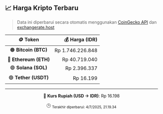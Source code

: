 

<!-- HARGA_KRIPTO -->
## 📈 Harga Kripto Terbaru

> Data ini diperbarui secara otomatis menggunakan [CoinGecko API](https://www.coingecko.com/) dan [exchangerate.host](https://exchangerate.host/)

<div align="center">

| 🪙 Token | 💰 Harga (IDR) |
|:------:|---------------:|
| 🟠 **Bitcoin (BTC)**   | Rp 1.746.226.848 |
| 🔵 **Ethereum (ETH)**  | Rp 40.719.040 |
| 🟣 **Solana (SOL)**    | Rp 2.396.337 |
| 🟢 **Tether (USDT)**   | Rp 16.199 |

---

💱 **Kurs Rupiah (USD → IDR)**: Rp 16.198

🕒 <sub>Terakhir diperbarui: 4/7/2025, 21.19.34</sub>

</div>
<!-- /HARGA_KRIPTO -->